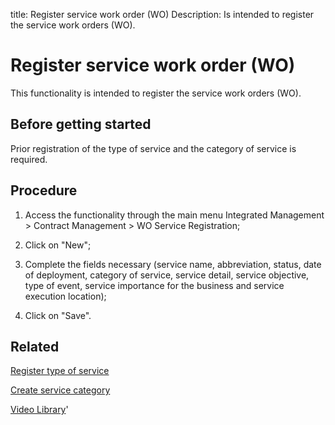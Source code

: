 title: Register service work order (WO)
Description: Is intended to register the service work orders (WO).
# Register service work order (WO)

This functionality is intended to register the service work orders (WO).

Before getting started
--------------

Prior registration of the type of service and the category of service is required.


Procedure
-------------

1.  Access the functionality through the main menu Integrated Management \>
    Contract Management \> WO Service Registration;

2.  Click on "New";

3.  Complete the fields necessary (service name, abbreviation, status, date of
    deployment, category of service, service detail, service objective, type of
    event, service importance for the business and service execution location);

4.  Click on "Save".

Related
-----------

[Register type of service](/en-us/citsmart-platform-9/processes/portfolio-and-catalog/configuration/register-type-of-service.html)

[Create service category](/en-us/citsmart-platform-9/processes/portfolio-and-catalog/configuration/create-service-category.html)

<i class='fa fa-youtube-play  fa-2x' style='color:#97ce17;vertical-align: middle;'> </i> [Video Library](https://www.youtube.com/playlist?list=PLB5qK2uzf2ROEeoHh3EbsZJxjr9hJSLIV)'

<!-- !!! tip "About"

    <b>Product/Version:</b> CITSmart | 9.00 &nbsp;&nbsp;
    <b>Updated:</b>01/07/2021 – Larissa Lourenço
